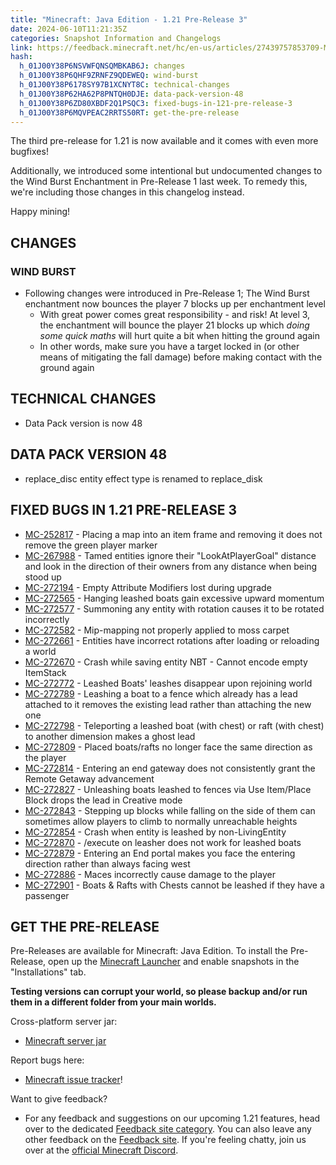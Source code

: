 ```yaml
---
title: "Minecraft: Java Edition - 1.21 Pre-Release 3"
date: 2024-06-10T11:21:35Z
categories: Snapshot Information and Changelogs
link: https://feedback.minecraft.net/hc/en-us/articles/27439757853709-Minecraft-Java-Edition-1-21-Pre-Release-3
hash:
  h_01J00Y38P6NSVWFQNSQMBKAB6J: changes
  h_01J00Y38P6QHF9ZRNFZ9QDEWEQ: wind-burst
  h_01J00Y38P6178SY97B1XCNYT8C: technical-changes
  h_01J00Y38P62HA62P8PNTQH0DJE: data-pack-version-48
  h_01J00Y38P6ZD80XBDF2Q1PSQC3: fixed-bugs-in-121-pre-release-3
  h_01J00Y38P6MQVPEAC2RRTS50RT: get-the-pre-release
---
```


The third pre-release for 1.21 is now available and it comes with even more bugfixes!

Additionally, we introduced some intentional but undocumented changes to the Wind Burst Enchantment in Pre-Release 1 last week. To remedy this, we're including those changes in this changelog instead.

Happy mining!

## CHANGES

### WIND BURST

- Following changes were introduced in Pre-Release 1; The Wind Burst enchantment now bounces the player 7 blocks up per enchantment level
  - With great power comes great responsibility - and risk! At level 3, the enchantment will bounce the player 21 blocks up which *doing some quick maths* will hurt quite a bit when hitting the ground again
  - In other words, make sure you have a target locked in (or other means of mitigating the fall damage) before making contact with the ground again

## TECHNICAL CHANGES

- Data Pack version is now 48

## DATA PACK VERSION 48

- replace_disc entity effect type is renamed to replace_disk

## FIXED BUGS IN 1.21 PRE-RELEASE 3

- [MC-252817](https://bugs.mojang.com/browse/MC-252817) - Placing a map into an item frame and removing it does not remove the green player marker
- [MC-267988](https://bugs.mojang.com/browse/MC-267988) - Tamed entities ignore their "LookAtPlayerGoal" distance and look in the direction of their owners from any distance when being stood up
- [MC-272194](https://bugs.mojang.com/browse/MC-272194) - Empty Attribute Modifiers lost during upgrade
- [MC-272565](https://bugs.mojang.com/browse/MC-272565) - Hanging leashed boats gain excessive upward momentum
- [MC-272577](https://bugs.mojang.com/browse/MC-272577) - Summoning any entity with rotation causes it to be rotated incorrectly
- [MC-272582](https://bugs.mojang.com/browse/MC-272582) - Mip-mapping not properly applied to moss carpet
- [MC-272661](https://bugs.mojang.com/browse/MC-272661) - Entities have incorrect rotations after loading or reloading a world
- [MC-272670](https://bugs.mojang.com/browse/MC-272670) - Crash while saving entity NBT - Cannot encode empty ItemStack
- [MC-272772](https://bugs.mojang.com/browse/MC-272772) - Leashed Boats' leashes disappear upon rejoining world
- [MC-272789](https://bugs.mojang.com/browse/MC-272789) - Leashing a boat to a fence which already has a lead attached to it removes the existing lead rather than attaching the new one
- [MC-272798](https://bugs.mojang.com/browse/MC-272798) - Teleporting a leashed boat (with chest) or raft (with chest) to another dimension makes a ghost lead
- [MC-272809](https://bugs.mojang.com/browse/MC-272809) - Placed boats/rafts no longer face the same direction as the player
- [MC-272814](https://bugs.mojang.com/browse/MC-272814) - Entering an end gateway does not consistently grant the Remote Getaway advancement
- [MC-272827](https://bugs.mojang.com/browse/MC-272827) - Unleashing boats leashed to fences via Use Item/Place Block drops the lead in Creative mode
- [MC-272843](https://bugs.mojang.com/browse/MC-272843) - Stepping up blocks while falling on the side of them can sometimes allow players to climb to normally unreachable heights
- [MC-272854](https://bugs.mojang.com/browse/MC-272854) - Crash when entity is leashed by non-LivingEntity
- [MC-272870](https://bugs.mojang.com/browse/MC-272870) - /execute on leasher does not work for leashed boats
- [MC-272879](https://bugs.mojang.com/browse/MC-272879) - Entering an End portal makes you face the entering direction rather than always facing west
- [MC-272886](https://bugs.mojang.com/browse/MC-272886) - Maces incorrectly cause damage to the player
- [MC-272901](https://bugs.mojang.com/browse/MC-272901) - Boats & Rafts with Chests cannot be leashed if they have a passenger

## GET THE PRE-RELEASE

Pre-Releases are available for Minecraft: Java Edition. To install the Pre-Release, open up the [Minecraft Launcher](https://www.minecraft.net/download.html) and enable snapshots in the "Installations" tab.

**Testing versions can corrupt your world, so please backup and/or run them in a different folder from your main worlds.**

Cross-platform server jar:

- [Minecraft server jar](https://piston-data.mojang.com/v1/objects/96266e18a95faa1c785ac852315e886d0e8bb174/server.jar)

Report bugs here:

- [Minecraft issue tracker](https://bugs.mojang.com/projects/MC/summary)!

Want to give feedback?

- For any feedback and suggestions on our upcoming 1.21 features, head over to the dedicated [Feedback site category](https://aka.ms/Minecraft121Feedback). You can also leave any other feedback on the [Feedback site](https://feedback.minecraft.net/). If you're feeling chatty, join us over at the [official Minecraft Discord](https://discordapp.com/invite/minecraft).
